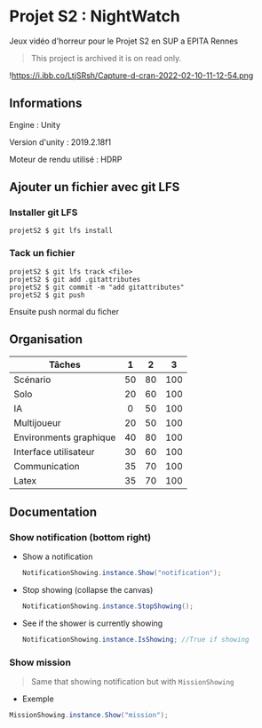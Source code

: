 # Projet S2 : NightWatch
Jeux vidéo d'horreur pour le Projet S2 en SUP a EPITA Rennes
> This project is archived it is on read only.

!https://i.ibb.co/LtjSRsh/Capture-d-cran-2022-02-10-11-12-54.png

## Informations
Engine : Unity

Version d'unity : 2019.2.18f1

Moteur de rendu utilisé : HDRP

## Ajouter un fichier avec git LFS
### Installer git LFS
```shell
projetS2 $ git lfs install 
```

### Tack un fichier 
```shell
projetS2 $ git lfs track <file>
projetS2 $ git add .gitattributes
projetS2 $ git commit -m "add gitattributes"
projetS2 $ git push
```
Ensuite push normal du ficher

## Organisation

| Tâches                 |   1   |   2   |   3   |
| ---------------------- | :---: | :---: | :---: |
| Scénario               |  50   |  80   |  100  |
| Solo                   |  20   |  60   |  100  |
| IA                     |   0   |  50   |  100  |
| Multijoueur            |  20   |  50   |  100  |
| Environments graphique |  40   |  80   |  100  |
| Interface utilisateur  |  30   |  60   |  100  |
| Communication          |  35   |  70   |  100  |
| Latex                  |  35   |  70   |  100  |



## Documentation 

### Show notification (bottom right)

-   Show a notification

    ```csharp
    NotificationShowing.instance.Show("notification");
    ```

-   Stop showing (collapse the canvas)

    ```csharp
    NotificationShowing.instance.StopShowing();
    ```

-   See if the shower is currently showing

    ```csharp
    NotificationShowing.instance.IsShowing; //True if showing
    ```

    

### Show mission

>   Same that showing notification but with `MissionShowing`

-   Exemple 

    
```csharp
MissionShowing.instance.Show("mission");
```

